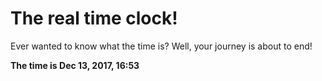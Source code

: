 # The real time clock!

Ever wanted to know what the time is? Well, your journey is about to end!

**The time is Dec 13, 2017, 16:53**